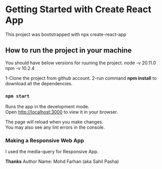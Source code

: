 # Getting Started with Create React App

This project was bootstrapped with npx create-react-app

## How to run the project in your machine

You should have below versions for ruuning the project.
node -v 20.11.0
npm -v 10.2.4

1-Clone the project from github account.
2-run command **npm install** to download all the dependencies.

### `npm start`

Runs the app in the development mode.\
Open [http://localhost:3000](http://localhost:3000) to view it in your browser.

The page will reload when you make changes.\
You may also see any lint errors in the console.

### Making a Responsive Web App
I used the media-query for Responsive App.

**Thanks**
Author Name: Mohd Farhan (aka Sahil Pasha)

